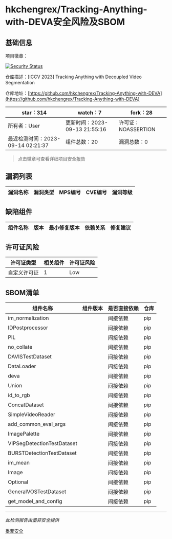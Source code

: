 # hkchengrex/Tracking-Anything-with-DEVA安全风险及SBOM

## 基础信息

项目徽章：

[![Security Status](https://www.murphysec.com/platform3/v31/badge/1702024736451379200.svg)](https://www.murphysec.com/console/report/1702024736283607040/1702024736451379200)

仓库描述：[ICCV 2023] Tracking Anything with Decoupled Video Segmentation

仓库地址：[https://github.com/hkchengrex/Tracking-Anything-with-DEVA](https://github.com/hkchengrex/Tracking-Anything-with-DEVA)

| star：314 | watch：7 | fork：28 |
| ----------- | -------------- | ------------ |
| 所有者：User | 更新时间：2023-09-13 21:55:16 | 许可证：NOASSERTION |
| 最近检测时间：2023-09-14 02:21:37 | 组件总数：20 | 漏洞总数：0 |

> 点击徽章可查看详细项目安全报告



## 漏洞列表

| 漏洞名称 | 漏洞类型 | MPS编号 | CVE编号 | 漏洞等级 |
| ------- | ------ | ------- | ------ | ----- |





## 缺陷组件

| 组件名称 | 版本 | 最小修复版本 | 依赖关系 | 修复建议 |
| -------- | ---- | ------------ | -------- | -------- |





## 许可证风险

| 许可证类型 | 相关组件 | 许可证风险 |
| ---------- | -------- | ---------- |
|自定义许可证|1|Low|




## SBOM清单

| 组件名称 | 组件版本 | 是否直接依赖 | 仓库 |
| -------- | -------- | ------------ | ---- |
|im_normalization||间接依赖|pip|
|IDPostprocessor||间接依赖|pip|
|PIL||间接依赖|pip|
|no_collate||间接依赖|pip|
|DAVISTestDataset||间接依赖|pip|
|DataLoader||间接依赖|pip|
|deva||间接依赖|pip|
|Union||间接依赖|pip|
|id_to_rgb||间接依赖|pip|
|ConcatDataset||间接依赖|pip|
|SimpleVideoReader||间接依赖|pip|
|add_common_eval_args||间接依赖|pip|
|ImagePalette||间接依赖|pip|
|VIPSegDetectionTestDataset||间接依赖|pip|
|BURSTDetectionTestDataset||间接依赖|pip|
|im_mean||间接依赖|pip|
|Image||间接依赖|pip|
|Optional||间接依赖|pip|
|GeneralVOSTestDataset||间接依赖|pip|
|get_model_and_config||间接依赖|pip|


------

*此检测报告由墨菲安全提供*

[墨菲安全](www.murphysec.com)